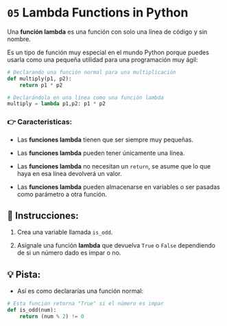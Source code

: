 # `05` Lambda Functions in Python

Una **función lambda** es una función con solo una línea de código y sin nombre.

Es un tipo de función muy especial en el mundo Python porque puedes usarla como una pequeña utilidad para una programación muy ágil:

```python
# Declarando una función normal para una multiplicación
def multiply(p1, p2):
    return p1 * p2

# Declarándola en una línea como una función lambda
multiply = lambda p1,p2: p1 * p2
```

### 👉 Caracteristicas:

+ Las **funciones lambda** tienen que ser siempre muy pequeñas.

+ Las **funciones lambda** pueden tener únicamente una línea.

+ Las **funciones lambda** no necesitan un `return`, se asume que lo que haya en esa línea devolverá un valor.

+ Las **funciones lambda** pueden almacenarse en variables o ser pasadas como parámetro a otra función.


## 📝 Instrucciones:

1. Crea una variable llamada `is_odd`.

2. Asígnale una función **lambda** que devuelva `True` o `False` dependiendo de si un número dado es impar o no.

## 💡 Pista:

+ Así es como declararías una función normal:

```python
# Esta función retorna "True" si el número es impar
def is_odd(num):
    return (num % 2) != 0
```
